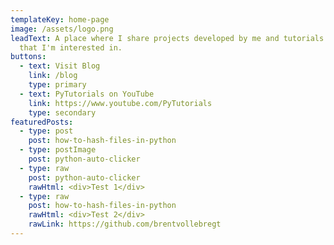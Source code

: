 ```yaml
---
templateKey: home-page
image: /assets/logo.png
leadText: A place where I share projects developed by me and tutorials on topics
  that I'm interested in.
buttons:
  - text: Visit Blog
    link: /blog
    type: primary
  - text: PyTutorials on YouTube
    link: https://www.youtube.com/PyTutorials
    type: secondary
featuredPosts:
  - type: post
    post: how-to-hash-files-in-python
  - type: postImage
    post: python-auto-clicker
  - type: raw
    post: python-auto-clicker
    rawHtml: <div>Test 1</div>
  - type: raw
    post: how-to-hash-files-in-python
    rawHtml: <div>Test 2</div>
    rawLink: https://github.com/brentvollebregt
---
```

